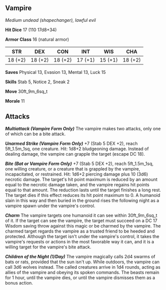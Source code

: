 ## Vampire

*Medium undead (shapechanger), lawful evil*

**Hit Dice** 17 (110 17d8+34)

**Armor Class** 16 (natural armor)

| STR     | DEX     | CON     | INT     | WIS     | CHA     |
|---------|---------|---------|---------|---------|---------|
| 18 (+2) | 18 (+2) | 18 (+2) | 17 (+1) | 15 (+1) | 18 (+2) |

**Saves** Physical 13, Evasion 13, Mental 13, Luck 15

**Skills** Stab 5, Notice 2, Sneak 2

**Move** 30ft\_9m\_6sq\_t

**Morale** 11

## Attacks

***Multiattack (Vampire Form Only)*** The vampire makes two attacks, only one of which can be a bite attack.

***Unarmed Strike (Vampire Form Only)*** +7 (Stab 5 DEX +2), reach 5ft\_1.5m\_1sq, one creature. Hit: 1d8+2 bludgeoning damage. Instead of dealing damage, the vampire can grapple the target (escape DC 18).

***Bite (Bat or Vampire Form Only)*** +7 (Stab 5 DEX +2), reach 5ft\_1.5m\_1sq, one willing creature, or a creature that is grappled by the vampire, incapacitated, or restrained. Hit: 1d6+2 piercing damage plus 10 (3d6) necrotic damage. The target's hit point maximum is reduced by an amount equal to the necrotic damage taken, and the vampire regains hit points equal to that amount. The reduction lasts until the target finishes a long rest. The target dies if this effect reduces its hit point maximum to 0. A humanoid slain in this way and then buried in the ground rises the following night as a vampire spawn under the vampire's control.

***Charm*** The vampire targets one humanoid it can see within 30ft\_9m\_6sq\_t of it. If the target can see the vampire, the target must succeed on a DC 17 Wisdom saving throw against this magic or be charmed by the vampire. The charmed target regards the vampire as a trusted friend to be heeded and protected. Although the target isn't under the vampire's control, it takes the vampire's requests or actions in the most favorable way it can, and it is a willing target for the vampire's bite attack.

***Children of the Night (1/Day)*** The vampire magically calls 2d4 swarms of bats or rats, provided that the sun isn't up. While outdoors, the vampire can call 3d6 wolves instead. The called creatures arrive in 1d4 rounds, acting as allies of the vampire and obeying its spoken commands. The beasts remain for 1 hour, until the vampire dies, or until the vampire dismisses them as a bonus action.

